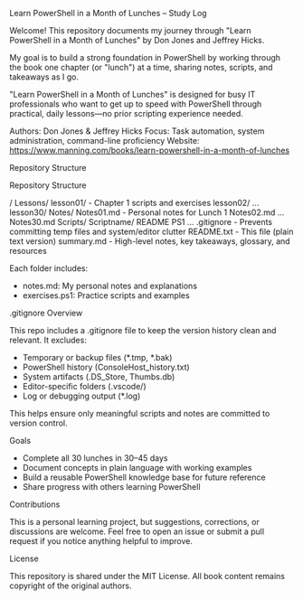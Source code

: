 Learn PowerShell in a Month of Lunches – Study Log

Welcome! This repository documents my journey through "Learn PowerShell in a Month of Lunches" by Don Jones and Jeffrey Hicks. 

My goal is to build a strong foundation in PowerShell by working through the book one chapter (or "lunch") at a time, sharing notes, scripts, and takeaways as I go.

"Learn PowerShell in a Month of Lunches" is designed for busy IT professionals who want to get up to speed with PowerShell through practical, daily lessons—no prior scripting experience needed.

Authors: Don Jones & Jeffrey Hicks
Focus: Task automation, system administration, command-line proficiency
Website: https://www.manning.com/books/learn-powershell-in-a-month-of-lunches

Repository Structure

Repository Structure

/
Lessons/
  lesson01/         - Chapter 1 scripts and exercises
  lesson02/
  ...
  lesson30/
Notes/
  Notes01.md       - Personal notes for Lunch 1
  Notes02.md
  ...
  Notes30.md
Scripts/
  Scriptname/
    README
    PS1
  ...
.gitignore         - Prevents committing temp files and system/editor clutter
README.txt         - This file (plain text version)
summary.md         - High-level notes, key takeaways, glossary, and resources

Each folder includes:
- notes.md: My personal notes and explanations
- exercises.ps1: Practice scripts and examples

.gitignore Overview

This repo includes a .gitignore file to keep the version history clean and relevant. It excludes:

- Temporary or backup files (*.tmp, *.bak)
- PowerShell history (ConsoleHost_history.txt)
- System artifacts (.DS_Store, Thumbs.db)
- Editor-specific folders (.vscode/)
- Log or debugging output (*.log)

This helps ensure only meaningful scripts and notes are committed to version control.

Goals

- Complete all 30 lunches in 30–45 days
- Document concepts in plain language with working examples
- Build a reusable PowerShell knowledge base for future reference
- Share progress with others learning PowerShell

Contributions

This is a personal learning project, but suggestions, corrections, or discussions are welcome. Feel free to open an issue or submit a pull request if you notice anything helpful to improve.

License

This repository is shared under the MIT License.
All book content remains copyright of the original authors.
